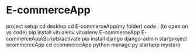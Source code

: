 # E-commerceApp
project setup
cd desktop 
cd E-commerceApp(my folder)
code . (to open on vs code)
pip install vitualenv
vitualenv E-commerceApp
E-commerceApp\Scripts\activate
pip install django
django-admin startproject ecommerceApp
cd ecommerceApp
python manage.py startapp mystare
